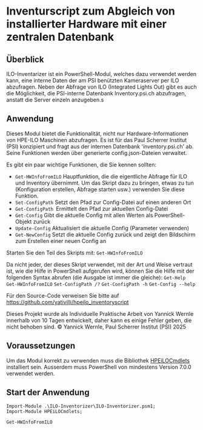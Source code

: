 # Inventurscript zum Abgleich von installierter Hardware mit einer zentralen Datenbank

## Überblick

ILO-Inventarizer ist ein PowerShell-Modul, welches dazu verwendet werden kann, eine interne Daten der am PSI benützten Kameraserver per ILO abzufragen.
Neben der Abfrage von ILO (Integrated Lights Out) gibt es auch die Möglichkeit, die PSI-interne Datenbank Inventory.psi.ch abzufragen, anstatt die Server einzeln anzugeben.s

## Anwendung

Dieses Modul bietet die Funktionalität, nicht nur Hardware-Informationen von HPE-ILO Maschinen abzufragen. Es ist für das Paul Scherrer Institut (PSI) konzipiert und fragt
aus der internen Datenbank 'inventory.psi.ch' ab. Seine Funktionen werden über generierte config.json-Dateien verwaltet.

Es gibt ein paar wichtige Funktionen, die Sie kennen sollten:

- ``Get-HWInfoFromILO`` Hauptfunktion, die die eigentliche Abfrage für ILO und Inventory übernimmt. Um das Skript dazu zu bringen, etwas zu tun (Konfiguration erstellen, Abfrage starten usw.) verwenden Sie diese Funktion.  
-  ``Set-ConfigPath`` Setzt den Pfad zur Config-Datei auf einen anderen Ort  
-  ``Get-ConfigPath ``Ermittelt den Pfad zur aktuellen Config-Datei  
-  ``Get-Config`` Gibt die aktuelle Config mit allen Werten als PowerShell-Objekt zurück  
-  ``Update-Config`` Aktualisiert die aktuelle Config (Parameter verwenden)  
-  ``Get-NewConfig`` Setzt die aktuelle Config zurück und zeigt den Bildschirm zum Erstellen einer neuen Config an

Starten Sie den Teil des Skripts mit:
`Get-HWInfoFromILO`

Da nicht jeder, der dieses Skript verwendet, mit der Art und Weise vertraut ist, wie die Hilfe in PowerShell aufgerufen wird, können Sie die Hilfe mit der folgenden Syntax abrufen (die Ausgabe ist immer die gleiche):
`Get-Help Get-HWInfoFromILO`
`Set-ConfigPath /?`
`Get-ConfigPath -h`
`Get-Config --help`

Für den Source-Code verweisen Sie bitte auf https://github.com/yativilli/hpeilo_inventoryscript

Dieses Projekt wurde als Individuelle Praktische Arbeit von Yannick Wernle innerhalb von 10 Tagen entwickelt, daher kann es einige Fehler geben, die nicht behoben sind.
© Yannick Wernle, Paul Scherrer Institut (PSI) 2025

## Voraussetzungen

Um das Modul korrekt zu verwenden muss die Bibliothek [HPEiLOCmdlets](https://www.powershellgallery.com/packages/HPEiLOCmdlets/4.4.0.0) installiert sein.
Ausserdem muss PowerShell von mindestens Version 7.0.0 verwendet werden.

## Start der Anwendung
```
Import-Module .\ILO-Inventorizer\ILO-Inventorizer.psm1;
Import-Module HPEiLOCmdlets;

Get-HWInfoFromILO
```